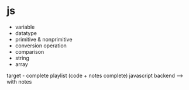 # js
- variable
- datatype
- primitive & nonprimitive
- conversion operation
- comparison
- string
- array

target - complete playlist (code + notes complete)
javascript backend --> with notes 
